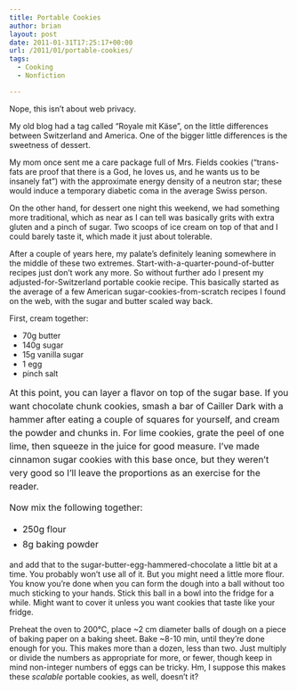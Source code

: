 ```yaml
---
title: Portable Cookies
author: brian
layout: post
date: 2011-01-31T17:25:17+00:00
url: /2011/01/portable-cookies/
tags:
  - Cooking
  - Nonfiction

---
```

Nope, this isn&#8217;t about web privacy.

My old blog had a tag called &#8220;Royale mit Käse&#8221;, on the little differences between Switzerland and America. One of the bigger little differences is the sweetness of dessert.

My mom once sent me a care package full of Mrs. Fields cookies (&#8220;trans-fats are proof that there is a God, he loves us, and he wants us to be insanely fat&#8221;) with the approximate energy density of a neutron star; these would induce a temporary diabetic coma in the average Swiss person.

On the other hand, for dessert one night this weekend, we had something more traditional, which as near as I can tell was basically grits with extra gluten and a pinch of sugar. Two scoops of ice cream on top of that and I could barely taste it, which made it just about tolerable.

After a couple of years here, my palate&#8217;s definitely leaning somewhere in the middle of these two extremes. Start-with-a-quarter-pound-of-butter recipes just don&#8217;t work any more. So without further ado I present my adjusted-for-Switzerland portable cookie recipe. This basically started as the average of a few American sugar-cookies-from-scratch recipes I found on the web, with the sugar and butter scaled way back.

<!--more-->First, cream together:

  * 70g butter
  * 140g sugar
  * 15g vanilla sugar
  * 1 egg
  * pinch salt

<span style="font-size: medium;"><span style="line-height: 24px;">At this point, you can layer a flavor on top of the sugar base. If you want chocolate chunk cookies, smash a bar of Cailler Dark with a hammer after eating a couple of squares for yourself, and cream the powder and chunks in. For lime cookies, grate the peel of one lime, then squeeze in the juice for good measure. I&#8217;ve made cinnamon sugar cookies with this base once, but they weren&#8217;t very good so I&#8217;ll leave the proportions as an exercise for the reader.</span></span>

<span style="font-size: medium;"><span style="line-height: 24px;">Now mix the following together:</span></span>

  * <span style="line-height: 27px; font-size: medium;">250g flour</span>
  * <span style="line-height: 27px; font-size: medium;">8g baking powder</span>

and add that to the sugar-butter-egg-hammered-chocolate a little bit at a time. You probably won&#8217;t use all of it. But you might need a little more flour. You know you&#8217;re done when you can form the dough into a ball without too much sticking to your hands. Stick this ball in a bowl into the fridge for a while. Might want to cover it unless you want cookies that taste like your fridge.

Preheat the oven to 200°C, place ~2 cm diameter balls of dough on a piece of baking paper on a baking sheet. Bake ~8-10 min, until they&#8217;re done enough for you. This makes more than a dozen, less than two. Just multiply or divide the numbers as appropriate for more, or fewer, though keep in mind non-integer numbers of eggs can be tricky. Hm, I suppose this makes these _scalable_ portable cookies, as well, doesn&#8217;t it?
